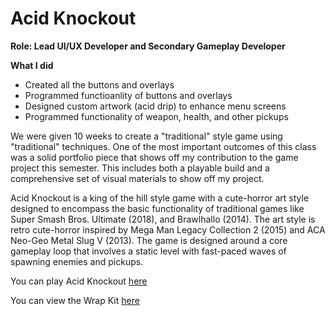 # Acid Knockout
__Role: Lead UI/UX Developer and Secondary Gameplay Developer__

__What I did__
- Created all the buttons and overlays
- Programmed functioanlity of buttons and overlays
- Designed custom artwork (acid drip) to enhance menu screens
- Programmed functionality of weapon, health, and other pickups

We were given 10 weeks to create a "traditional" style game using "traditional" techniques. One of the most important outcomes of this class was a solid portfolio piece that shows off my contribution to the game project this semester. This includes both a playable build and a comprehensive set of visual materials to show off my project.

Acid Knockout is a king of the hill style game with a cute-horror art style designed to encompass the basic functionality of traditional games like Super Smash Bros. Ultimate (2018), and Brawlhallo (2014). The art style is retro cute-horror inspired by Mega Man Legacy Collection 2 (2015) and ACA Neo-Geo Metal Slug V (2013). The game is designed around a core gameplay loop that involves a static level with fast-paced waves of spawning enemies and pickups.

You can play Acid Knockout [here](https://gabi-ander.itch.io/acid-knockout)

You can view the Wrap Kit [here](https://drive.google.com/drive/folders/10ZkyKRft48uq245jMRkt3JNGfs66vCVE?usp=sharing)
